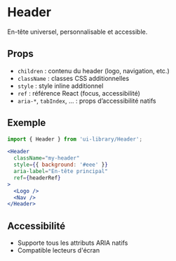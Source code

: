 # Header

En-tête universel, personnalisable et accessible.

## Props
- `children` : contenu du header (logo, navigation, etc.)
- `className` : classes CSS additionnelles
- `style` : style inline additionnel
- `ref` : référence React (focus, accessibilité)
- `aria-*`, `tabIndex`, ... : props d’accessibilité natifs

## Exemple
```jsx
import { Header } from 'ui-library/Header';

<Header
  className="my-header"
  style={{ background: '#eee' }}
  aria-label="En-tête principal"
  ref={headerRef}
>
  <Logo />
  <Nav />
</Header>
```

## Accessibilité
- Supporte tous les attributs ARIA natifs
- Compatible lecteurs d'écran 
